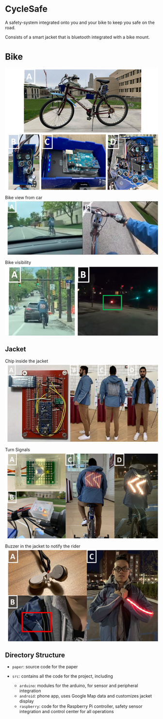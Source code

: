 # CycleSafe

A safety-system integrated onto you and your bike to keep you safe on the road.

Consists of a smart jacket that is bluetooth integrated with a bike mount.

# Bike

![Bike Main Photo](./paper/images/bike_mount.png)

Bike view from car
![Bike On the Road](./paper/images/side_by.png)

Bike visibility
![Bike On the Road Night](./paper/images/visibility.png)

## Jacket

Chip inside the jacket
![Jacket chip](./paper/images/jacket_chip.png)

Turn Signals
![Jacket Turn Signal](./paper/images/turn_signals.png)

Buzzer in the jacket to notify the rider
![Jacket Buzzer](./paper/images/buzzer_motor_prox.png)

## Directory Structure

- `paper`: source code for the paper
- `src`: contains all the code for the project, including

  - `arduino`: modules for the arduino, for sensor and peripheral integration
  - `android`: phone app, uses Google Map data and customizes jacket display
  - `raspberry`: code for the Raspberry Pi controller, safety sensor integration and control center for all operations
